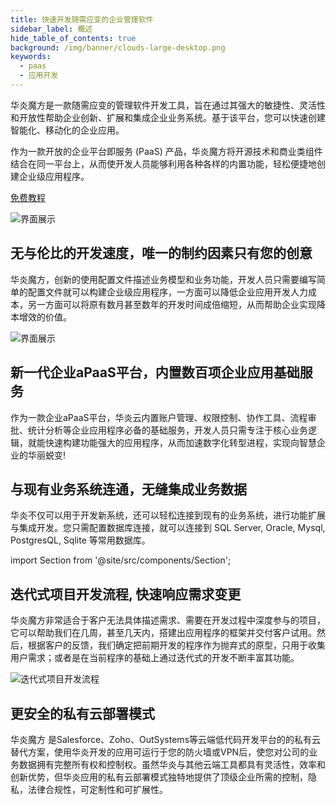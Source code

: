 ```yaml
---
title: 快速开发随需应变的企业管理软件
sidebar_label: 概述
hide_table_of_contents: true
background: /img/banner/clouds-large-desktop.png
keywords:
  - paas
  - 应用开发
---
```


华炎魔方是一款随需应变的管理软件开发工具，旨在通过其强大的敏捷性、灵活性和开放性帮助企业创新、扩展和集成企业业务系统。基于该平台，您可以快速创建智能化、移动化的企业应用。

作为一款开放的企业平台即服务 (PaaS) 产品，华炎魔方将开源技术和商业类组件结合在同一平台上，从而使开发人员能够利用各种各样的内置功能，轻松便捷地创建企业级应用程序。

<a class="slds-button slds-button_brand slds-m-right_medium slds-var-p-vertical_xx-small" href="/developer/" >
免费教程
</a>

![界面展示](/assets/mac_ipad_iphone_list.png)

## 无与伦比的开发速度，唯一的制约因素只有您的创意

华炎魔方，创新的使用配置文件描述业务模型和业务功能，开发人员只需要编写简单的配置文件就可以构建企业级应用程序，一方面可以降低企业应用开发人力成本，另一方面可以将原有数月甚至数年的开发时间成倍缩短，从而帮助企业实现降本增效的价值。

![界面展示](/assets/platform/apps.png)


## 新一代企业aPaaS平台，内置数百项企业应用基础服务

作为一款企业aPaaS平台，华炎云内置账户管理、权限控制、协作工具、流程审批、统计分析等企业应用程序必备的基础服务，开发人员只需专注于核心业务逻辑，就能快速构建功能强大的应用程序，从而加速数字化转型进程，实现向智慧企业的华丽蜕变!

## 与现有业务系统连通，无缝集成业务数据

华炎不仅可以用于开发新系统，还可以轻松连接到现有的业务系统，进行功能扩展与集成开发。您只需配置数据库连接，就可以连接到 SQL Server, Oracle, Mysql, PostgresQL, Sqlite 等常用数据库。

import Section from '@site/src/components/Section';

<Section background="/img/banner/service-overview-lg.png">

## 迭代式项目开发流程, 快速响应需求变更

华炎魔方非常适合于客户无法具体描述需求、需要在开发过程中深度参与的项目，它可以帮助我们在几周，甚至几天内，搭建出应用程序的框架并交付客户试用。然后，根据客户的反馈，我们确定把前期开发的程序作为抛弃式的原型，只用于收集用户需求；或者是在当前程序的基础上通过迭代式的开发不断丰富其功能。

![迭代式项目开发流程](/assets/overview-dev.jpg)

</Section>

## 更安全的私有云部署模式

华炎魔方 是Salesforce、Zoho、OutSystems等云端低代码开发平台的的私有云替代方案，使用华炎开发的应用可运行于您的防火墙或VPN后，使您对公司的业务数据拥有完整所有权和控制权。虽然华炎与其他云端工具都具有灵活性，效率和创新优势，但华炎应用的私有云部署模式独特地提供了顶级企业所需的控制，隐私，法律合规性，可定制性和可扩展性。
